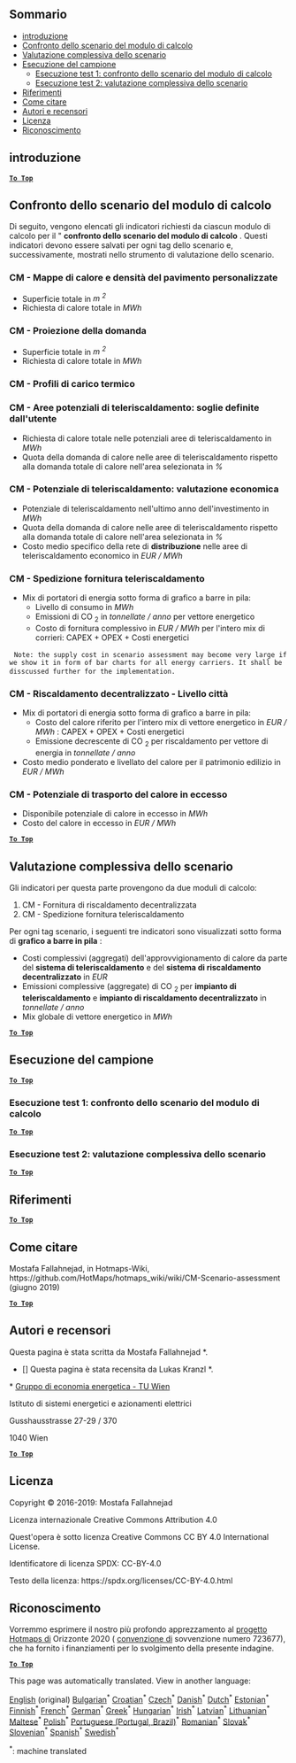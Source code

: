 <h2> Sommario </h2><ul><li> <a href="#introduction">introduzione</a> </li><li> <a href="#Calculation-module-scenario-comparison">Confronto dello scenario del modulo di calcolo</a> </li><li> <a href="#Overall-scenario-assessment">Valutazione complessiva dello scenario</a> </li><li> <a href="#sample-run">Esecuzione del campione</a> <ul><li> <a href="#test-run-1-calculation-module-scenario-comparison">Esecuzione test 1: confronto dello scenario del modulo di calcolo</a> </li><li> <a href="#test-run-2-overall-scenario-assessment">Esecuzione test 2: valutazione complessiva dello scenario</a> </li></ul></li><li> <a href="#references">Riferimenti</a> </li><li> <a href="#how-to-cite">Come citare</a> </li><li> <a href="#authors-and-reviewers">Autori e recensori</a> </li><li> <a href="#license">Licenza</a> </li><li> <a href="#acknowledgement">Riconoscimento</a> </li></ul><h2> introduzione </h2><p><ins> <code><strong><a href="#table-of-contents">To Top</a></strong></code> </ins> </p><h2> Confronto dello scenario del modulo di calcolo </h2><p> Di seguito, vengono elencati gli indicatori richiesti da ciascun modulo di calcolo per il &quot; <strong>confronto dello scenario del modulo di calcolo</strong> . Questi indicatori devono essere salvati per ogni tag dello scenario e, successivamente, mostrati nello strumento di valutazione dello scenario. </p><h3> CM - Mappe di calore e densità del pavimento personalizzate </h3><ul><li> Superficie totale in <em><em>m <sup>2</sup></em></em> </li><li> Richiesta di calore totale in <em><em>MWh</em></em> </li></ul><h3> CM - Proiezione della domanda </h3><ul><li> Superficie totale in <em><em>m <sup>2</sup></em></em> </li><li> Richiesta di calore totale in <em><em>MWh</em></em> </li></ul><h3> CM - Profili di carico termico </h3><h3> CM - Aree potenziali di teleriscaldamento: soglie definite dall&#39;utente </h3><ul><li> Richiesta di calore totale nelle potenziali aree di teleriscaldamento in <em><em>MWh</em></em> </li><li> Quota della domanda di calore nelle aree di teleriscaldamento rispetto alla domanda totale di calore nell&#39;area selezionata in <em><em>%</em></em> </li></ul><h3> CM - Potenziale di teleriscaldamento: valutazione economica </h3><ul><li> Potenziale di teleriscaldamento nell&#39;ultimo anno dell&#39;investimento in <em><em>MWh</em></em> </li><li> Quota della domanda di calore nelle aree di teleriscaldamento rispetto alla domanda totale di calore nell&#39;area selezionata in <em><em>%</em></em> </li><li> Costo medio specifico della rete di <strong>distribuzione</strong> nelle aree di teleriscaldamento economico in <em><em>EUR / MWh</em></em> </li></ul><h3> CM - Spedizione fornitura teleriscaldamento </h3><ul><li> Mix di portatori di energia sotto forma di grafico a barre in pila: <ul><li> Livello di consumo in <em><em>MWh</em></em> </li><li> Emissioni di CO <sub>2</sub> in <em><em>tonnellate / anno</em></em> per vettore energetico </li><li> Costo di fornitura complessivo in <em><em>EUR / MWh</em></em> per l&#39;intero mix di corrieri: CAPEX + OPEX + Costi energetici </li></ul></li></ul><pre> <code>Note: the supply cost in scenario assessment may become very large if we show it in form of bar charts for all energy carriers. It shall be disscussed further for the implementation.</code> </pre><h3> CM - Riscaldamento decentralizzato - Livello città </h3><ul><li> Mix di portatori di energia sotto forma di grafico a barre in pila: <ul><li> Costo del calore riferito per l&#39;intero mix di vettore energetico in <em><em>EUR / MWh</em></em> : CAPEX + OPEX + Costi energetici </li><li> Emissione decrescente di CO <sub>2</sub> per riscaldamento per vettore di energia in <em><em>tonnellate / anno</em></em> </li></ul></li><li> Costo medio ponderato e livellato del calore per il patrimonio edilizio in <em><em>EUR / MWh</em></em> </li></ul><h3> CM - Potenziale di trasporto del calore in eccesso </h3><ul><li> Disponibile potenziale di calore in eccesso in <em><em>MWh</em></em> </li><li> Costo del calore in eccesso in <em><em>EUR / MWh</em></em> </li></ul><p><ins> <code><strong><a href="#table-of-contents">To Top</a></strong></code> </ins> </p><h2> Valutazione complessiva dello scenario </h2><p> Gli indicatori per questa parte provengono da due moduli di calcolo: </p><ol><li> CM - Fornitura di riscaldamento decentralizzata </li><li> CM - Spedizione fornitura teleriscaldamento </li></ol><p> Per ogni tag scenario, i seguenti tre indicatori sono visualizzati sotto forma di <strong>grafico a barre in pila</strong> : </p><ul><li> Costi complessivi (aggregati) dell&#39;approvvigionamento di calore da parte del <strong>sistema di teleriscaldamento</strong> e del <strong>sistema di riscaldamento decentralizzato</strong> in <em><em>EUR</em></em> </li><li> Emissioni complessive (aggregate) di CO <sub>2</sub> per <strong>impianto di teleriscaldamento</strong> e <strong>impianto di riscaldamento decentralizzato</strong> in <em><em>tonnellate / anno</em></em> </li><li> Mix globale di vettore energetico in <em><em>MWh</em></em> </li></ul><p><ins> <code><strong><a href="#table-of-contents">To Top</a></strong></code> </ins> </p><h2> Esecuzione del campione </h2><p><ins> <code><strong><a href="#table-of-contents">To Top</a></strong></code> </ins> </p><h3> Esecuzione test 1: confronto dello scenario del modulo di calcolo </h3><p><ins> <code><strong><a href="#table-of-contents">To Top</a></strong></code> </ins> </p><h3> Esecuzione test 2: valutazione complessiva dello scenario </h3><p><ins> <code><strong><a href="#table-of-contents">To Top</a></strong></code> </ins> </p><h2> Riferimenti </h2><p><ins> <code><strong><a href="#table-of-contents">To Top</a></strong></code> </ins> </p><h2> Come citare </h2><p> Mostafa Fallahnejad, in Hotmaps-Wiki, https://github.com/HotMaps/hotmaps_wiki/wiki/CM-Scenario-assessment (giugno 2019) </p><p><ins> <code><strong><a href="#table-of-contents">To Top</a></strong></code> </ins> </p><h2> Autori e recensori </h2><p> Questa pagina è stata scritta da Mostafa Fallahnejad *. </p><ul><li> [] Questa pagina è stata recensita da Lukas Kranzl *. </li></ul><p> * <a href="https://eeg.tuwien.ac.at/">Gruppo di economia energetica - TU Wien</a> </p><p> Istituto di sistemi energetici e azionamenti elettrici </p><p> Gusshausstrasse 27-29 / 370 </p><p> 1040 Wien </p><p><ins> <code><strong><a href="#table-of-contents">To Top</a></strong></code> </ins> </p><h2> Licenza </h2><p> Copyright © 2016-2019: Mostafa Fallahnejad </p><p> Licenza internazionale Creative Commons Attribution 4.0 </p><p> Quest&#39;opera è sotto licenza Creative Commons CC BY 4.0 International License. </p><p> Identificatore di licenza SPDX: CC-BY-4.0 </p><p> Testo della licenza: https://spdx.org/licenses/CC-BY-4.0.html </p><h2> Riconoscimento </h2><p> Vorremmo esprimere il nostro più profondo apprezzamento al <a href="https://www.hotmaps-project.eu">progetto Hotmaps di</a> Orizzonte 2020 ( <a href="https://www.hotmaps-project.eu">convenzione di</a> sovvenzione numero 723677), che ha fornito i finanziamenti per lo svolgimento della presente indagine. </p><p><ins> <code><strong><a href="#table-of-contents">To Top</a></strong></code> </ins> </p>

This page was automatically translated. View in another language:

[English](../en/CM-Scenario-assessment.md) (original) [Bulgarian](../bg/CM-Scenario-assessment.md)<sup>\*</sup> [Croatian](../hr/CM-Scenario-assessment.md)<sup>\*</sup> [Czech](../cs/CM-Scenario-assessment.md)<sup>\*</sup> [Danish](../da/CM-Scenario-assessment.md)<sup>\*</sup> [Dutch](../nl/CM-Scenario-assessment.md)<sup>\*</sup> [Estonian](../et/CM-Scenario-assessment.md)<sup>\*</sup> [Finnish](../fi/CM-Scenario-assessment.md)<sup>\*</sup> [French](../fr/CM-Scenario-assessment.md)<sup>\*</sup> [German](../de/CM-Scenario-assessment.md)<sup>\*</sup> [Greek](../el/CM-Scenario-assessment.md)<sup>\*</sup> [Hungarian](../hu/CM-Scenario-assessment.md)<sup>\*</sup> [Irish](../ga/CM-Scenario-assessment.md)<sup>\*</sup>  [Latvian](../lv/CM-Scenario-assessment.md)<sup>\*</sup> [Lithuanian](../lt/CM-Scenario-assessment.md)<sup>\*</sup> [Maltese](../mt/CM-Scenario-assessment.md)<sup>\*</sup> [Polish](../pl/CM-Scenario-assessment.md)<sup>\*</sup> [Portuguese (Portugal, Brazil)](../pt/CM-Scenario-assessment.md)<sup>\*</sup> [Romanian](../ro/CM-Scenario-assessment.md)<sup>\*</sup> [Slovak](../sk/CM-Scenario-assessment.md)<sup>\*</sup> [Slovenian](../sl/CM-Scenario-assessment.md)<sup>\*</sup> [Spanish](../es/CM-Scenario-assessment.md)<sup>\*</sup> [Swedish](../sv/CM-Scenario-assessment.md)<sup>\*</sup> 

<sup>\*</sup>: machine translated
